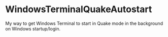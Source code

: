 # WindowsTerminalQuakeAutostart
My way to get Windows Terminal to start in Quake mode in the background on Windows startup/login.
